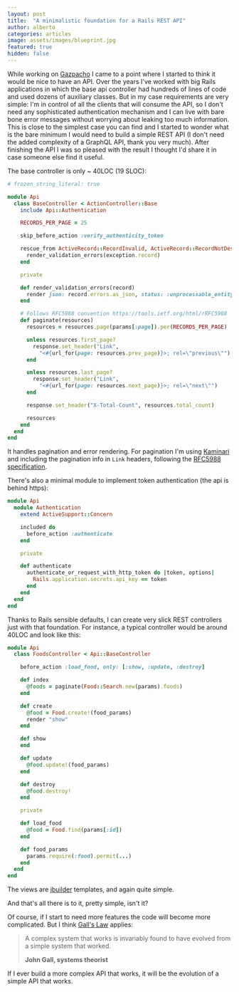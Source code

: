 ```yaml
---
layout: post
title:  "A minimalistic foundation for a Rails REST API"
author: alberto
categories: articles
image: assets/images/blueprint.jpg
featured: true
hidden: false
---
```


While working on [Gazpacho](https://www.gazpachoapp.com) I came to a point where
I started to think it would be nice to have an API. Over the years I've worked
with big Rails applications in which the base api controller had hundreds of lines of
code and used dozens of auxiliary classes. But in my case requirements are very simple: I'm in control of all the clients that will consume the API, so I don't need any sophisticated authentication mechanism and I can live with bare bone error messages without worrying about leaking too much information. This is close to the simplest case you can find
and I started to wonder what is the bare minimum I would need to build a simple REST API (I don't
need the added complexity of a GraphQL API, thank you very much). After finishing the API I was so pleased
with the result I thought I'd share it in case someone else find it useful.

The base controller is only ~ 40LOC (19 SLOC):

```ruby
# frozen_string_literal: true

module Api
  class BaseController < ActionController::Base
    include Api::Authentication

    RECORDS_PER_PAGE = 25

    skip_before_action :verify_authenticity_token

    rescue_from ActiveRecord::RecordInvalid, ActiveRecord::RecordNotDestroyed do |exception|
      render_validation_errors(exception.record)
    end

    private

    def render_validation_errors(record)
      render json: record.errors.as_json, status: :unprocessable_entity
    end

    # Follows RFC5988 convention https://tools.ietf.org/html/rRFC5988
    def paginate(resources)
      resources = resources.page(params[:page]).per(RECORDS_PER_PAGE)

      unless resources.first_page?
        response.set_header("Link",
          "<#{url_for(page: resources.prev_page)}>; rel=\"previous\"")
      end

      unless resources.last_page?
        response.set_header("Link",
          "<#{url_for(page: resources.next_page)}>; rel=\"next\"")
      end

      response.set_header("X-Total-Count", resources.total_count)

      resources
    end
  end
end
```

It handles pagination and error rendering. For pagination I'm using [Kaminari](https://github.com/kaminari/kaminari) and including the pagination info in `Link` headers,
following the [RFC5988 specification](https://tools.ietf.org/html/rfc5988).

There's also a minimal module to implement token authentication (the api is behind https):

```ruby
module Api
  module Authentication
    extend ActiveSupport::Concern

    included do
      before_action :authenticate
    end

    private

    def authenticate
      authenticate_or_request_with_http_token do |token, options|
        Rails.application.secrets.api_key == token
      end
    end
  end
end
```

Thanks to Rails sensible defaults, I can create very slick REST controllers just with that foundation. For instance, a typical controller would be around 40LOC and look like this:

```ruby
module Api
  class FoodsController < Api::BaseController

    before_action :load_food, only: [:show, :update, :destroy]

    def index
      @foods = paginate(Food::Search.new(params).foods)
    end

    def create
      @food = Food.create!(food_params)
      render "show"
    end

    def show
    end

    def update
      @food.update!(food_params)
    end

    def destroy
      @food.destroy!
    end

    private

    def load_food
      @food = Food.find(params[:id])
    end

    def food_params
      params.require(:food).permit(...)
    end
  end
end
```

The views are [jbuilder](https://github.com/rails/jbuilder) templates, and again quite simple.

And that's all there is to it, pretty simple, isn't it?

Of course, if I start to need more features the code will become more complicated. But I think [Gall's Law](https://personalmba.com/galls-law/) applies:

> A complex system that works is invariably found to have evolved from a simple system that worked.
>
> **John Gall, systems theorist**

If I ever build a more complex API that works, it will
be the evolution of a simple API that works.
